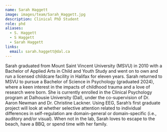 ```yaml
---
name: Sarah Haggett
image: images/team/Sarah_Haggett.jpg
description: Clinical PhD Student
role: phd
aliases:
  - S. Haggett
  - S Haggett
  - Sarah Haggett
links:
  email: sarah.haggett@dal.ca
---
```


Sarah graduated from Mount Saint Vincent University (MSVU) in 2010 with a Bachelor of Applied Arts in Child and Youth Study and went on to own and run a licensed childcare facility in Halifax for eleven years. Sarah returned to MSVU to pursue a Bachelor of Science in Psychology (graduated 2024), where a keen interest in the impacts of childhood trauma and a love of research were born. She is currently enrolled in the Clinical Psychology program at Dalhousie University (Dal), under the co-supervision of Dr. Aaron Newman and Dr. Christine Lackner. Using EEG, Sarah’s first graduate project will look at whether selective attention related to individual differences in self-regulation are domain-general or domain-specific (i.e., auditory and/or visual). When not in the lab, Sarah loves to escape to the beach, have a BBQ, or spend time with her family.